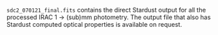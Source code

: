 `` sdc2_070121_final.fits `` contains the direct Stardust output for all the processed IRAC 1 -> (sub)mm photometry. The output file that also has Stardust computed optical properties is available on request.
